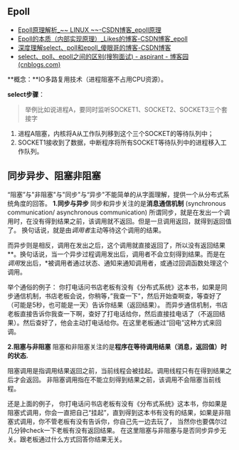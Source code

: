 ## Epoll

- [Epoll原理解析_~~ LINUX ~~-CSDN博客_epoll原理](https://blog.csdn.net/armlinuxww/article/details/92803381)
- [Epoll的本质（内部实现原理）_Likes的博客-CSDN博客_epoll](https://blog.csdn.net/songchuwang1868/article/details/89877739/?utm_medium=distribute.pc_relevant.none-task-blog-baidujs_baidulandingword-0&spm=1001.2101.3001.4242)
- [深度理解select、poll和epoll_傻眼哥的博客-CSDN博客](https://blog.csdn.net/davidsguo008/article/details/73556811)
- [select、poll、epoll之间的区别(搜狗面试) - aspirant - 博客园 (cnblogs.com)](https://www.cnblogs.com/aspirant/p/9166944.html)

**概念：**IO多路复用技术（进程阻塞不占用CPU资源）。

**select步骤**：

> 举例比如说进程A，要同时监听SOCKET1、SOCKET2、SOCKET3三个套接字

1. 进程A阻塞，内核将A从工作队列移到这个三个SOCKET的等待队列中；
2. SOCKET1接收到了数据，中断程序将所有SOCKET等待队列中的进程移入工作队列。



## 同步异步、阻塞非阻塞

“阻塞”与"非阻塞"与"同步"与“异步"不能简单的从字面理解，提供一个从分布式系统角度的回答。
**1.同步与异步**
同步和异步关注的是**消息通信机制** (synchronous communication/ asynchronous communication)
所谓同步，就是在发出一个调用时，在没有得到结果之前，该调用就不返回。但是一旦调用返回，就得到返回值了。
换句话说，就是由*调用者*主动等待这个调用的结果。

而异步则是相反，调用在发出之后，这个调用就直接返回了，所以没有返回结果**。换句话说，当一个异步过程调用发出后，调用者不会立刻得到结果。而是在*调用*发出后，*被调用者通过状态、通知来通知调用者，或通过回调函数处理这个调用。

举个通俗的例子：
你打电话问书店老板有没有《分布式系统》这本书，如果是同步通信机制，书店老板会说，你稍等，”我查一下"，然后开始查啊查，等查好了（可能是5秒，也可能是一天）告诉你结果（返回结果）。
而异步通信机制，书店老板直接告诉你我查一下啊，查好了打电话给你，然后直接挂电话了（不返回结果）。然后查好了，他会主动打电话给你。在这里老板通过“回电”这种方式来回调。

**2.阻塞与非阻塞**
阻塞和非阻塞关注的是**程序在等待调用结果（消息，返回值）时的状态.**

阻塞调用是指调用结果返回之前，当前线程会被挂起。调用线程只有在得到结果之后才会返回。
非阻塞调用指在不能立刻得到结果之前，该调用不会阻塞当前线程。

还是上面的例子，
你打电话问书店老板有没有《分布式系统》这本书，你如果是阻塞式调用，你会一直把自己“挂起”，直到得到这本书有没有的结果，如果是非阻塞式调用，你不管老板有没有告诉你，你自己先一边去玩了， 当然你也要偶尔过几分钟check一下老板有没有返回结果。
在这里阻塞与非阻塞与是否同步异步无关。跟老板通过什么方式回答你结果无关。